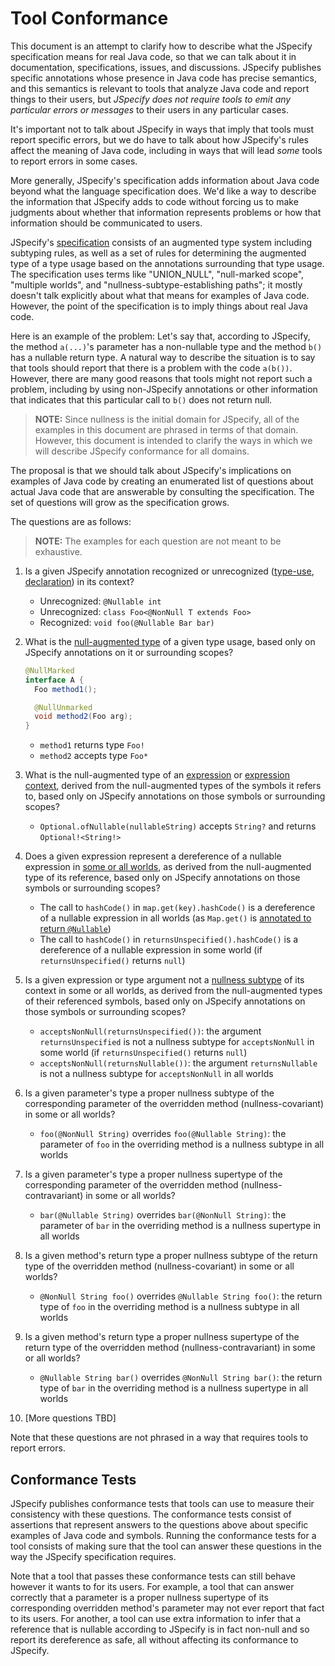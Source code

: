# Tool Conformance

This document is an attempt to clarify how to describe what the JSpecify
specification means for real Java code, so that we can talk about it in
documentation, specifications, issues, and discussions. JSpecify publishes
specific annotations whose presence in Java code has precise semantics, and this
semantics is relevant to tools that analyze Java code and report things to their
users, but *JSpecify does not require tools to emit any particular errors or
messages* to their users in any particular cases.

It's important not to talk about JSpecify in ways that imply that tools must
report specific errors, but we do have to talk about how JSpecify's rules affect
the meaning of Java code, including in ways that will lead *some* tools to
report errors in some cases.

More generally, JSpecify's specification adds information about Java code beyond
what the language specification does. We'd like a way to describe the
information that JSpecify adds to code without forcing us to make judgments
about whether that information represents problems or how that information
should be communicated to users.

JSpecify's [specification](/docs/spec) consists of an augmented type system
including subtyping rules, as well as a set of rules for determining the
augmented type of a type usage based on the annotations surrounding that type
usage. The specification uses terms like "UNION_NULL", "null-marked scope",
"multiple worlds", and "nullness-subtype-establishing paths"; it mostly doesn't
talk explicitly about what that means for examples of Java code. However, the
point of the specification is to imply things about real Java code.

Here is an example of the problem: Let's say that, according to JSpecify, the
method `a(...)`'s parameter has a non-nullable type and the method `b()` has a
nullable return type. A natural way to describe the situation is to say that
tools should report that there is a problem with the code `a(b())`. However,
there are many good reasons that tools might not report such a problem,
including by using non-JSpecify annotations or other information that indicates
that this particular call to `b()` does not return null.

> **NOTE:** Since nullness is the initial domain for JSpecify, all of the
> examples in this document are phrased in terms of that domain. However, this
> document is intended to clarify the ways in which we will describe JSpecify
> conformance for all domains.

The proposal is that we should talk about JSpecify's implications on examples of
Java code by creating an enumerated list of questions about actual Java code
that are answerable by consulting the specification. The set of questions will
grow as the specification grows.

The questions are as follows:

> **NOTE:** The examples for each question are not meant to be exhaustive.

1.  Is a given JSpecify annotation recognized or unrecognized
    ([type-use][spec-locations], [declaration][spec-locations]) in its context?

    *   Unrecognized: `@Nullable int`
    *   Unrecognized: `class Foo<@NonNull T extends Foo>`
    *   Recognized: `void foo(@Nullable Bar bar)`

1.  What is the [null-augmented type][spec-locations] of a given type usage,
    based only on JSpecify annotations on it or surrounding scopes?

    ```java
    @NullMarked
    interface A {
      Foo method1();

      @NullUnmarked
      void method2(Foo arg);
    }
    ```

    *   `method1` returns type `Foo!`
    *   `method2` accepts type `Foo*`

1.  What is the null-augmented type of an [expression] or [expression context],
    derived from the null-augmented types of the symbols it refers to, based
    only on JSpecify annotations on those symbols or surrounding scopes?

    *   `Optional.ofNullable(nullableString)` accepts `String?` and returns
        `Optional!<String!>`

1.  Does a given expression represent a dereference of a nullable expression in
    [some or all worlds](/docs/spec#multiple-worlds), as derived from the
    null-augmented type of its reference, based only on JSpecify annotations on
    those symbols or surrounding scopes?

    *   The call to `hashCode()` in `map.get(key).hashCode()` is a dereference
        of a nullable expression in all worlds (as `Map.get()` is
        [annotated to return `@Nullable`][Map.get])
    *   The call to `hashCode()` in `returnsUnspecified().hashCode()` is a
        dereference of a nullable expression in some world (if
        `returnsUnspecified()` returns `null`)

1.  Is a given expression or type argument not a
    [nullness subtype](/docs/spec#nullness-subtyping) of its context in some or
    all worlds, as derived from the null-augmented types of their referenced
    symbols, based only on JSpecify annotations on those symbols or surrounding
    scopes?

    *   `acceptsNonNull(returnsUnspecified())`: the argument
        `returnsUnspecified` is not a nullness subtype for `acceptsNonNull` in
        some world (if `returnsUnspecified()` returns `null`)
    *   `acceptsNonNull(returnsNullable())`: the argument `returnsNullable` is
        not a nullness subtype for `acceptsNonNull` in all worlds

1.  Is a given parameter's type a proper nullness subtype of the corresponding
    parameter of the overridden method (nullness-covariant) in some or all
    worlds?

    *   `foo(@NonNull String)` overrides `foo(@Nullable String)`: the parameter
        of `foo` in the overriding method is a nullness subtype in all worlds

1.  Is a given parameter's type a proper nullness supertype of the corresponding
    parameter of the overridden method (nullness-contravariant) in some or all
    worlds?

    *   `bar(@Nullable String)` overrides `bar(@NonNull String)`: the parameter
        of `bar` in the overriding method is a nullness supertype in all worlds

1.  Is a given method's return type a proper nullness subtype of the return type
    of the overridden method (nullness-covariant) in some or all worlds?

    *   `@NonNull String foo()` overrides `@Nullable String foo()`: the return
        type of `foo` in the overriding method is a nullness subtype in all
        worlds

1.  Is a given method's return type a proper nullness supertype of the return
    type of the overridden method (nullness-contravariant) in some or all
    worlds?

    *   `@Nullable String bar()` overrides `@NonNull String bar()`: the return
        type of `bar` in the overriding method is a nullness supertype in all
        worlds

1.  [More questions TBD]

Note that these questions are not phrased in a way that requires tools to report
errors.

## Conformance Tests

JSpecify publishes conformance tests that tools can use to measure their
consistency with these questions. The conformance tests consist of assertions
that represent answers to the questions above about specific examples of Java
code and symbols. Running the conformance tests for a tool consists of making
sure that the tool can answer these questions in the way the JSpecify
specification requires.

Note that a tool that passes these conformance tests can still behave however it
wants to for its users. For example, a tool that can answer correctly that a
parameter is a proper nullness supertype of its corresponding overridden
method's parameter may not ever report that fact to its users. For another, a
tool can use extra information to infer that a reference that is nullable
according to JSpecify is in fact non-null and so report its dereference as safe,
all without affecting its conformance to JSpecify.

[expression context]: https://docs.google.com/document/d/1nbTnJ0-HubLnQPKSjK5CDZyoe6Al64vdlkoJxaYX9XY/preview?resourcekey=0-ADjPZnp8LN3dRX_ptjlagw&tab=t.0#bookmark=kix.w6xfjhkftb9r
[expression]: https://docs.google.com/document/d/1nbTnJ0-HubLnQPKSjK5CDZyoe6Al64vdlkoJxaYX9XY/preview?resourcekey=0-ADjPZnp8LN3dRX_ptjlagw&tab=t.0#bookmark=kix.2r97mw74ac6r
[Map.get]: https://github.com/jspecify/jdk/blob/b7435cff373c527aad82a062c5605f6f9c1bb0de/src/java.base/share/classes/java/util/Map.java#L255
[spec-locations]: /docs/spec#recognized-locations-for-declaration-annotations
